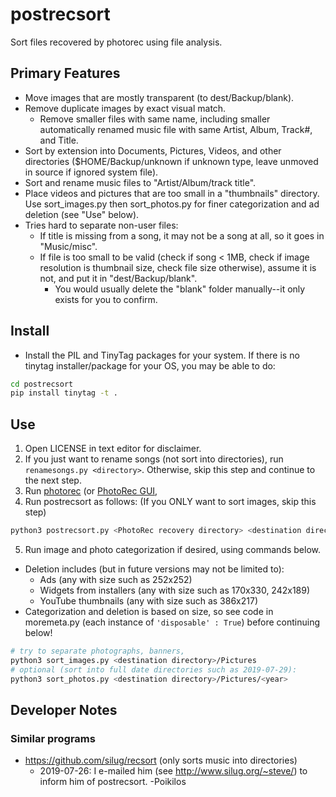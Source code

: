 # postrecsort

Sort files recovered by photorec using file analysis.

## Primary Features
- Move images that are mostly transparent (to dest/Backup/blank).
- Remove duplicate images by exact visual match.
  - Remove smaller files with same name, including smaller automatically
    renamed music file with same Artist, Album, Track#, and Title.
- Sort by extension into Documents, Pictures, Videos, and other
  directories ($HOME/Backup/unknown if unknown type, leave unmoved in source if ignored system file).
- Sort and rename music files to "Artist/Album/track title".
- Place videos and pictures that are too small in a "thumbnails"
  directory. Use sort_images.py then sort_photos.py for finer
  categorization and ad deletion (see "Use" below).
- Tries hard to separate non-user files:
    - If title is missing from a song, it may not be a song at all,
      so it goes in "Music/misc".
    - If file is too small to be valid (check if song < 1MB, check if
      image resolution is thumbnail size, check file size otherwise),
      assume it is not, and put it in "dest/Backup/blank".
      - You would usually delete the "blank" folder manually--it only
        exists for you to confirm.

## Install
- Install the PIL and TinyTag packages for your system.
  If there is no tinytag installer/package for your OS, you may be able
  to do:

```bash
cd postrecsort
pip install tinytag -t .
```


## Use
1. Open LICENSE in text editor for disclaimer.
2. If you just want to rename songs (not sort into directories), run
   `renamesongs.py <directory>`. Otherwise, skip this step and continue
   to the next step.
3. Run [photorec](https://www.cgsecurity.org/wiki/PhotoRec_Step_By_Step)
   (or [PhotoRec
   GUI](https://www.ghacks.net/2015/04/20/how-to-use-photorec-gui-to-recover-lost-digital-photos-and-files/),
4. Run postrecsort as follows:
(If you ONLY want to sort images, skip this step)

```bash
python3 postrecsort.py <PhotoRec recovery directory> <destination directory>
```

5. Run image and photo categorization if desired, using commands below.
  - Deletion includes (but in future versions may not be limited to):
    - Ads (any with size such as 252x252)
    - Widgets from installers (any with size such as 170x330, 242x189)
    - YouTube thumbnails (any with size such as 386x217)
  - Categorization and deletion is based on size, so see code in
    moremeta.py (each instance of `'disposable' : True`)
    before continuing below!

```bash
# try to separate photographs, banners,
python3 sort_images.py <destination directory>/Pictures
# optional (sort into full date directories such as 2019-07-29):
python3 sort_photos.py <destination directory>/Pictures/<year>
```

## Developer Notes

### Similar programs
- https://github.com/silug/recsort
  (only sorts music into directories)
  - 2019-07-26: I e-mailed him (see http://www.silug.org/~steve/) to
    inform him of postrecsort. -Poikilos

